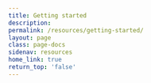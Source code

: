 ```yaml
---
title: Getting started
description:
permalink: /resources/getting-started/
layout: page
class: page-docs
sidenav: resources
home_link: true
return_top: 'false'
---
```


